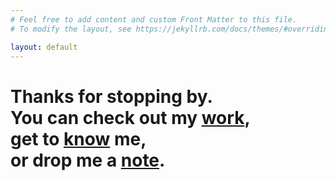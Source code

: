 ```yaml
---
# Feel free to add content and custom Front Matter to this file.
# To modify the layout, see https://jekyllrb.com/docs/themes/#overriding-theme-defaults

layout: default
---
```


<div class="main-content">
  <div class="index">
    <h1> Thanks for stopping by.
    <br>You can check out my <a href="projects.html">work</a>,
    <br>get to <a href="about.html">know</a> me,
    <br> or drop me a <a href="contact.html">note</a>.</h1>
  </div>
</div>

